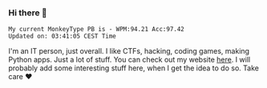 ### Hi there 👋
<!-- PB START -->
```
My current MonkeyType PB is - WPM:94.21 Acc:97.42
Updated on: 03:41:05 CEST Time
```
<!-- PB END -->
I'm an IT person, just overall. I like CTFs, hacking, coding games, making Python apps. Just a lot of stuff.
You can check out my website [here](https://skill3472.github.io/).
I will probably add some interesting stuff here, when I get the idea to do so. Take care ❤️
